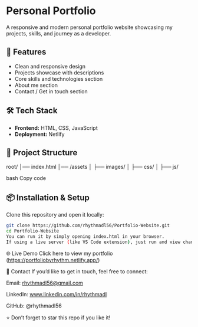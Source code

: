 # Personal Portfolio

A responsive and modern personal portfolio website showcasing my projects, skills, and journey as a developer.

## 🚀 Features
- Clean and responsive design
- Projects showcase with descriptions
- Core skills and technologies section
- About me section
- Contact / Get in touch section

## 🛠️ Tech Stack
- **Frontend:** HTML, CSS, JavaScript  
- **Deployment:** Netlify  

## 📂 Project Structure
root/
│── index.html
│── /assets
│ ├── images/
│ ├── css/
│ ├── js/

bash
Copy code

## 📦 Installation & Setup
Clone this repository and open it locally:
```bash
git clone https://github.com/rhythmadl56/Portfolio-Website.git
cd Portfolio-Website
You can run it by simply opening index.html in your browser.
If using a live server (like VS Code extension), just run and view changes instantly.
```
🌐 Live Demo
Click here to view my portfolio
(https://portfoliobyrhythm.netlify.app/)

📧 Contact
If you’d like to get in touch, feel free to connect:

Email: rhythmadl56@gmail.com

LinkedIn: www.linkedin.com/in/rhythmadl

GitHub: @rhythmadl56

⭐ Don’t forget to star this repo if you like it!
